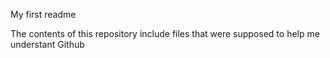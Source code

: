 My first readme

The contents of this repository include files that were supposed to help me understant Github
